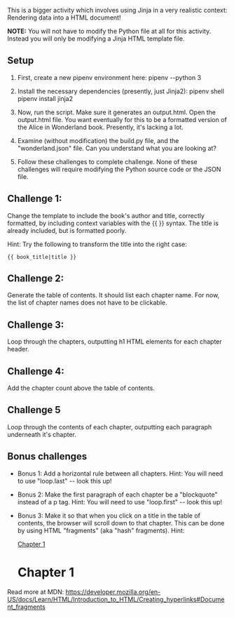 This is a bigger activity which involves using Jinja in a very realistic
context: Rendering data into a HTML document!

**NOTE:** You will not have to modify the Python file at all for this activity.
Instead you will only be modifying a Jinja HTML template file.

Setup
-----

1. First, create a new pipenv environment here:
    pipenv --python 3

2. Install the necessary dependencies (presently, just Jinja2):
    pipenv shell
    pipenv install jinja2

3. Now, run the script. Make sure it generates an output.html. Open the
output.html file. You want eventually for this to be a formatted version of the
Alice in Wonderland book. Presently, it's lacking a lot.

4. Examine (without modification) the build.py file, and the "wonderland.json"
file. Can you understand what you are looking at?

5. Follow these challenges to complete challenge. None of these challenges will
require modifying the Python source code or the JSON file.


Challenge 1:
------------
Change the template to include the book's author and title, correctly
formatted, by including context variables with the {{ }} syntax. The
title is already included, but is formatted poorly.

Hint: Try the following to transform the title into the right case:

    {{ book_title|title }}


Challenge 2:
------------

Generate the table of contents. It should list each chapter name. For now, the
list of chapter names does not have to be clickable.


Challenge 3:
------------

Loop through the chapters, outputting h1 HTML elements for each chapter header.


Challenge 4:
------------

Add the chapter count above the table of contents.


Challenge 5
-----------

Loop through the contents of each chapter, outputting each paragraph
underneath it's chapter.




Bonus challenges
-----------------

- Bonus 1: Add a horizontal rule between all chapters. Hint: You will need to
  use "loop.last" -- look this up!

- Bonus 2: Make the first paragraph of each chapter be a "blockquote" instead
  of a p tag. Hint: You will need to use "loop.first" -- look this up!

- Bonus 3: Make it so that when you click on a title in the table of contents,
  the browser will scroll down to that chapter. This can be done by using HTML
  "fragments" (aka "hash" fragments). Hint:

    <a href="#chapter1">Chapter 1</a>
    <h1 id="chapter1">Chapter 1</h1>

Read more at MDN:
https://developer.mozilla.org/en-US/docs/Learn/HTML/Introduction_to_HTML/Creating_hyperlinks#Document_fragments


